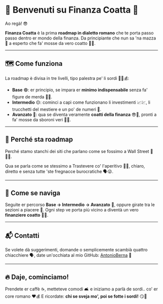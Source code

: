 # 💸 Benvenuti su Finanza Coatta 💸

Ao regà! 😎

**Finanza Coatta** è la prima **roadmap in dialetto romano** che te porta passo passo dentro er mondo della finanza.
Da principiante che nun sa 'na mazza 🤯 a esperto che fa' mosse da vero coatto 🏦🔥.

---

## 🗺️ Come funziona

La roadmap è divisa in tre livelli, tipo palestra pe' li sordi 🏋️‍♂️💰:

- **Base** 🟢: er principio, se impara er **minimo indispensabile** senza fa' figure de merda 🍫🙈.
- **Intermedio** 🟡: cominci a capì come funzionano li investimenti 📈💹, li trucchetti del mestiere e un po' de numeri 🔢.
- **Avanzato** 🔴: qua se diventa veramente **coatti della finanza** 😎💸, pronti a fa' mosse da sboroni veri 💼🔥.

---

## 🤔 Perché sta roadmap

Perché stamo stanchi dei siti che parlano come se fossimo a Wall Street 🏦🇺🇸.

Qua se parla come se stessimo a Trastevere co' l'aperitivo 🍷🍕, chiaro, diretto e senza tutte 'ste fregnacce burocratiche 🗣️😜.

---

## 🧭 Come se naviga

Seguite er percorso **Base → Intermedio → Avanzato** 🚀, oppure girate tra le sezioni a piacere 🔄.
Ogni step ve porta più vicino a diventà un vero **finanziere coatto** 💪💸.

---

## 📬 Contatti

Se volete dà suggerimenti, domande o semplicemente scambià quattro chiacchiere 🗣️, date un'occhiata al mio GitHub: [AntonioBerna](https://github.com/AntonioBerna) 🔗

---

## 🔥 Daje, cominciamo!

Prendete er caffè ☕, metteteve comodi 🛋️ e iniziamo a parlà de sordi.. co' er core romano ❤️💰
E ricordate: **chi se sveja mo', poi se fotte i sordi!** 😏💸
